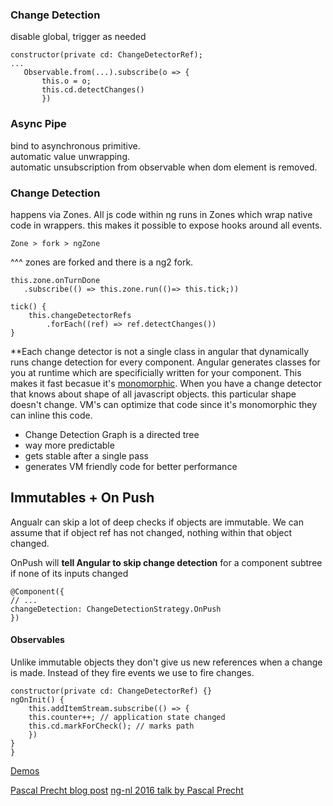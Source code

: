 ### Change Detection ###
disable global, trigger as needed

    constructor(private cd: ChangeDetectorRef);
    ...
       Observable.from(...).subscribe(o => {
           this.o = o;
           this.cd.detectChanges()
           })


### Async Pipe ###  
bind to asynchronous primitive. <br />
automatic value unwrapping. <br />
automatic unsubscription from observable when dom element is removed.

### Change Detection 

happens via Zones. All js code within ng runs in Zones which wrap native code in wrappers. this makes it possible to expose hooks around all events. 

    Zone > fork > ngZone

^^^ zones are forked and there is a ng2 fork. 

    this.zone.onTurnDone
       .subscribe(() => this.zone.run(()=> this.tick;))

    tick() {
        this.changeDetectorRefs
            .forEach((ref) => ref.detectChanges())
    }

**Each change detector is not a single class in angular that dynamically runs change detection for every component. Angular generates classes for you at runtime which are specificially written for your component. This makes it fast becasue it's [monomorphic](monomorphism.md). When you have a change detector that knows about shape of all javascript objects. this particular shape doesn't change. VM's can optimize that code since it's monomorphic they can inline this code.

* Change Detection Graph is a directed tree
* way more predictable
* gets stable after a single pass
* generates VM friendly code for better performance

## Immutables + On Push

Angualr can skip a lot of deep checks if objects are immutable. We can assume that if object ref has not changed, nothing within that object changed. 

OnPush will **tell Angular to skip change detection** for a component subtree if none of its inputs changed

    @Component({
    // ...
    changeDetection: ChangeDetectionStrategy.OnPush
    })

#### Observables

Unlike immutable objects they don't give us new references when a change is  made. Instead of they fire events we use to fire changes. 

    constructor(private cd: ChangeDetectorRef) {}
    ngOnInit() {
        this.addItemStream.subscribe(() => {
        this.counter++; // application state changed
        this.cd.markForCheck(); // marks path
        })
    }
    }

[Demos](https://github.com/thoughtram/angular2-change-detection-demos)

[Pascal Precht blog post](https://blog.thoughtram.io/angular/2016/02/22/angular-2-change-detection-explained.html)
[ng-nl 2016 talk by Pascal Precht](https://www.youtube.com/watch?v=CUxD91DWkGM)